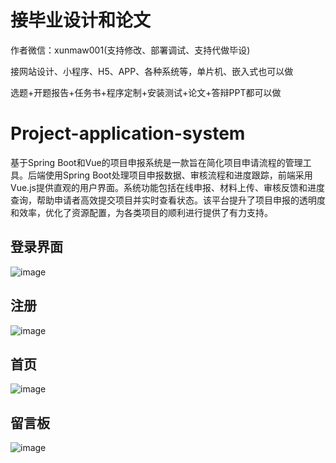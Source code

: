 # 接毕业设计和论文
作者微信：xunmaw001(支持修改、部署调试、支持代做毕设)

接网站设计、小程序、H5、APP、各种系统等，单片机、嵌入式也可以做

选题+开题报告+任务书+程序定制+安装测试+论文+答辩PPT都可以做
# Project-application-system
基于Spring Boot和Vue的项目申报系统是一款旨在简化项目申请流程的管理工具。后端使用Spring Boot处理项目申报数据、审核流程和进度跟踪，前端采用Vue.js提供直观的用户界面。系统功能包括在线申报、材料上传、审核反馈和进度查询，帮助申请者高效提交项目并实时查看状态。该平台提升了项目申报的透明度和效率，优化了资源配置，为各类项目的顺利进行提供了有力支持。
## 登录界面
![image](https://github.com/user-attachments/assets/a648a61b-fd96-4300-85d7-39eedd199838)
## 注册
![image](https://github.com/user-attachments/assets/054532a0-7ede-4ecd-88c9-2efae9bc755c)
## 首页
![image](https://github.com/user-attachments/assets/8fa8ced7-3c3c-4a6c-abe2-e544ff7224b1)
## 留言板
![image](https://github.com/user-attachments/assets/4a2d8f9b-5c80-43d5-8ac9-d82147e9a789)
